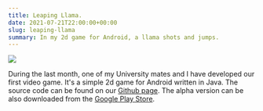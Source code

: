 ```yaml
---
title: Leaping Llama.
date: 2021-07-21T22:00:00+00:00
slug: leaping-llama
summary: In my 2d game for Android, a llama shots and jumps.
---
```

![](/uploads/gameLogo.png)  



During the last month, one of my University mates and I have developed our first video game.  It's a simple 2d game for Android written in Java. The source code can be found on our [Github page](https://github.com/overloadedllama/leapingllama). The alpha version can be also downloaded from the [Google Play Store](https://play.google.com/store/apps/details?id=com.overloadedllama.leapingllama).

